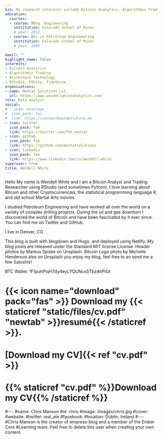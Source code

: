 ```yaml
---
bio: My research interests include Bitcoin Analytics, Algorithmic Trading Research, and Blockchain Technology.
education:
  courses:
  - course: MEng  Engineering
    institution: Colorado School of Mines
    # year: 2012
  - course: BSc in Petroleum Engineeering
    institution: Colorado School of Mines
    # year: 2009
  
email: ""
highlight_name: false
interests:
- Bitcoin Analytics
- Algorithmic Trading
- Blockchain Technology
- RStudio, RShiny, TidyVerse
organizations:
- name: Mentat Solutions LLC
  url: https://www.wendellwhiteanalytics.com/
role: Data Analyst
social:
# - icon: envelope
#  icon_pack: fas
#  link: https://contact@wendellwhite.me
- icon: twitter
  icon_pack: fab
  link: https://twitter.com/7th_mentat
- icon: github
  icon_pack: fab
  link: https://github.com/mentatsolutions
- icon: linkedin
  icon_pack: fab
  link: https://www.linkedin.com/in/wendell-white
superuser: true
title: Wendell White
---
```


Hello
My name is Wendell White and I am a Bitcoin Analyst and Trading Researcher using RStudio (and sometimes Python). I love learning about Bitcoin and other Cryptocurrencies, the statistical programming language R, and old school Martial Arts movies.

I studied Petroleum Engineering and have worked all over the world on a variety of complex drilling projects. During the oil and gas downturn I discovered the world of Bitcoin and have been fascinated by it ever since. You can find me on Twitter and GitHub.

I live in Denver, CO.

This blog is built with blogdown and Hugo, and deployed using Netlify. My blog posts are released under the Standard MIT license License. Header photos by Markus Spiske on Unsplash. Bitcoin Logo photo by Michelle Henderson also on Unsplash you enjoy my blog, feel free to an send me a few Satoshis! 

BTC Wallet: 1F1pohPiqH7dy4eyLYQUNcxSTbzAhPiGt

# {{< icon name="download" pack="fas" >}} Download my {{< staticref "static/files/cv.pdf" "newtab" >}}resumé{{< /staticref >}}.
# [Download my CV]{{< ref "cv.pdf" >}}
# {{% staticref "cv.pdf" %}}Download my CV{{% /staticref %}}







#---
#name: Chris Manson
#id: chris
#image: /images/chris.jpg
#cover:
#website:
#twitter: real_ate
#facebook:
#location: Dublin, Ireland
#---
#Chris Manson is the creator of empress-blog and a member of the Ember Core
#Learning team. Feel free to delete this user when creating your own content.
